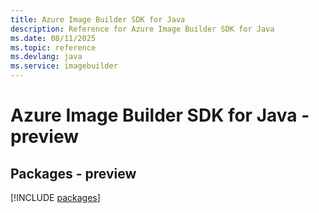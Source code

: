 ```yaml
---
title: Azure Image Builder SDK for Java
description: Reference for Azure Image Builder SDK for Java
ms.date: 08/11/2025
ms.topic: reference
ms.devlang: java
ms.service: imagebuilder
---
```

# Azure Image Builder SDK for Java - preview
## Packages - preview
[!INCLUDE [packages](image-builder-index.md)]